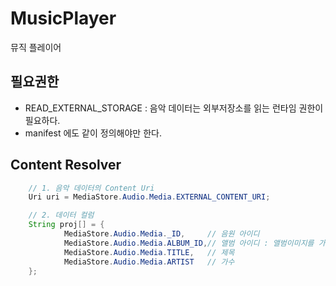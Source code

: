 # MusicPlayer
뮤직 플레이어

## 필요권한
* READ_EXTERNAL_STORAGE : 음악 데이터는 외부저장소를 읽는 런타임 권한이 필요하다.
* manifest 에도 같이 정의해야만 한다.

## Content Resolver
```java
    // 1. 음악 데이터의 Content Uri
    Uri uri = MediaStore.Audio.Media.EXTERNAL_CONTENT_URI;

    // 2. 데이터 컬럼
    String proj[] = {
            MediaStore.Audio.Media._ID,     // 음원 아이디
            MediaStore.Audio.Media.ALBUM_ID,// 앨범 아이디 : 앨범이미지를 가져올때 사용
            MediaStore.Audio.Media.TITLE,   // 제목
            MediaStore.Audio.Media.ARTIST   // 가수
    };

```

